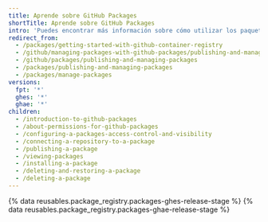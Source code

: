```yaml
---
title: Aprende sobre GitHub Packages
shortTitle: Aprende sobre GitHub Packages
intro: 'Puedes encontrar más información sobre cómo utilizar los paquetes en GitHub, incluyendo el cómo publicar paquetes nuevos en el {% data variables.product.prodname_registry %}, visualizar e instalar los paquetes existentes y, en circunstancias especiales, borrar los paquetes existentes.'
redirect_from:
  - /packages/getting-started-with-github-container-registry
  - /github/managing-packages-with-github-packages/publishing-and-managing-packages
  - /github/packages/publishing-and-managing-packages
  - /packages/publishing-and-managing-packages
  - /packages/manage-packages
versions:
  fpt: '*'
  ghes: '*'
  ghae: '*'
children:
  - /introduction-to-github-packages
  - /about-permissions-for-github-packages
  - /configuring-a-packages-access-control-and-visibility
  - /connecting-a-repository-to-a-package
  - /publishing-a-package
  - /viewing-packages
  - /installing-a-package
  - /deleting-and-restoring-a-package
  - /deleting-a-package
---
```


{% data reusables.package_registry.packages-ghes-release-stage %}
{% data reusables.package_registry.packages-ghae-release-stage %}
